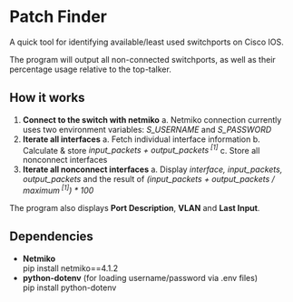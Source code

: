 # Patch Finder

A quick tool for identifying available/least used switchports on Cisco IOS.

The program will output all non-connected switchports, as well as their percentage usage relative to the top-talker.

## How it works
1. **Connect to the switch with netmiko**
a. Netmiko connection currently uses two environment variables: <i>S_USERNAME</i> and <i>S_PASSWORD</i> 
2. **Iterate all interfaces**
a. Fetch individual interface information
b. Calculate & store <i>input_packets + output_packets<sup> [1]</sup></i>
c. Store all nonconnect interfaces
3. **Iterate all nonconnect interfaces**
a. Display *interface, input_packets, output_packets* and the result of
<i>(input_packets + output_packets / maximum<sup> [1]</sup>) * 100</i>

The program also displays <strong>Port Description</strong>, <strong>VLAN</strong> and <strong>Last Input</strong>.

## Dependencies

- **Netmiko** <br>pip install netmiko==4.1.2
- **python-dotenv** (for loading username/password via .env files)<br>pip install python-dotenv
